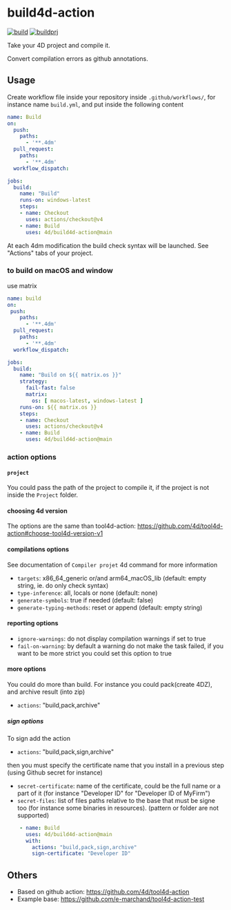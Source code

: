 # build4d-action

[![build](https://github.com/4d/build4d-action/actions/workflows/build.yml/badge.svg)](https://github.com/4d/build4d-action/actions/workflows/build.yml)
[![buildprj](https://github.com/4d/build4d-action/actions/workflows/buildprj.yml/badge.svg)](https://github.com/4d/build4d-action/actions/workflows/buildprj.yml)

Take your 4D project and compile it.

Convert compilation errors as github annotations.

## Usage

Create workflow file inside your repository inside `.github/workflows/`, for instance name `build.yml`, and put inside the following content

```yaml
name: Build
on:
  push:
    paths:
      - '**.4dm'
  pull_request:
    paths:
      - '**.4dm'
  workflow_dispatch:

jobs:
  build:
    name: "Build"
    runs-on: windows-latest
    steps:
    - name: Checkout
      uses: actions/checkout@v4
    - name: Build
      uses: 4d/build4d-action@main
```

At each 4dm modification the build check syntax will be launched. See "Actions" tabs of your project.

### to build on macOS and window

use matrix

```yaml
name: build
on:
 push:
    paths:
      - '**.4dm'
  pull_request:
    paths:
      - '**.4dm'
  workflow_dispatch:

jobs:
  build:
    name: "Build on ${{ matrix.os }}"
    strategy:
      fail-fast: false
      matrix:
        os: [ macos-latest, windows-latest ]
    runs-on: ${{ matrix.os }}
    steps:
    - name: Checkout
      uses: actions/checkout@v4
    - name: Build
      uses: 4d/build4d-action@main
```

### action options

#### `project`

You could pass the path of the project to compile it, if the project is not inside the `Project` folder.

#### choosing 4d version

The options are the same than tool4d-action: https://github.com/4d/tool4d-action#choose-tool4d-version-v1

#### compilations options

See documentation of `Compiler projet` 4d command for more information

- `targets`: x86_64_generic or/and arm64_macOS_lib (default: empty string, ie. do only check syntax)
- `type-inference`: all, locals or none (default: none)
- `generate-symbols`: true if needed (default: false)
- `generate-typing-methods`: reset or append (default: empty string)

#### reporting options

- `ignore-warnings`: do not display compilation warnings if set to true
- `fail-on-warning`: by default a warning do not make the task failed, if you want to be more strict you could set this option to true

#### more options

You could do more than build. For instance you could pack(create 4DZ), and archive result (into zip)

- `actions`: "build,pack,archive"

##### sign options

To sign add the action

- `actions`: "build,pack,sign,archive"

then you must specify the certificate name that you install in a previous step (using Github secret for instance)
- `secret-certificate`: name of the certificate, could be the full name or a part of it (for instance "Developer ID" for "Developer ID of MyFirm")
- `secret-files`: list of files paths relative to the base that must be signe too (for instance some binaries in resources). (pattern or folder are not supported)

```yaml
    - name: Build
      uses: 4d/build4d-action@main
      with:
        actions: "build,pack,sign,archive"
        sign-certificate: "Developer ID"
```

## Others

- Based on github action: https://github.com/4d/tool4d-action
- Example base: https://github.com/e-marchand/tool4d-action-test
